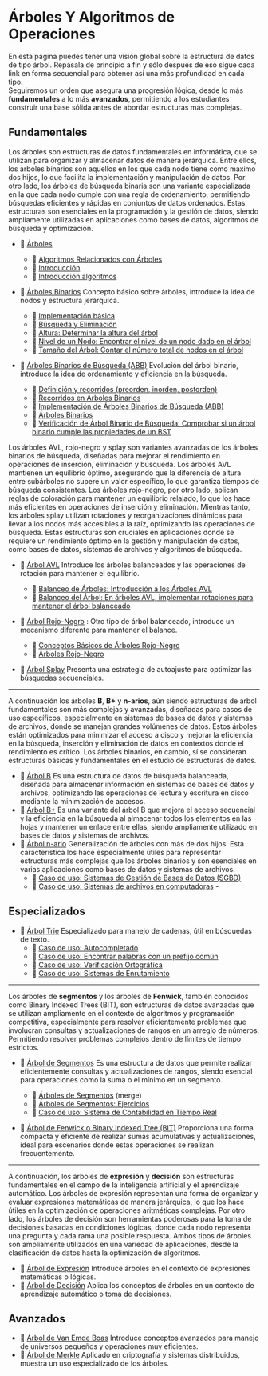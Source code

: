 # Árboles Y Algoritmos de Operaciones

En esta página puedes tener una visión global sobre la estructura de datos de tipo árbol. Repásala de principio a fin y sólo después de eso sigue cada link en forma secuencial para obtener así una  más profundidad en cada tipo.   
Seguiremos un orden que asegura una progresión lógica, desde lo más **fundamentales** a lo más **avanzados**, permitiendo a los estudiantes construir una base sólida antes de abordar estructuras más complejas.  

## Fundamentales

Los árboles son estructuras de datos fundamentales en informática, que se utilizan para organizar y almacenar datos de manera jerárquica. Entre ellos, los árboles binarios son aquellos en los que cada nodo tiene como máximo dos hijos, lo que facilita la implementación y manipulación de datos. Por otro lado, los árboles de búsqueda binaria son una variante especializada en la que cada nodo cumple con una regla de ordenamiento, permitiendo búsquedas eficientes y rápidas en conjuntos de datos ordenados. Estas estructuras son esenciales en la programación y la gestión de datos, siendo ampliamente utilizadas en aplicaciones como bases de datos, algoritmos de búsqueda y optimización.

- :bookmark_tabs: [Árboles](../notebook/arboles-y-algoritmos-de-operaciones/tipos-de-arboles.ipynb)
  - :ledger: [Algoritmos Relacionados con Árboles](../notebook/arboles-y-algoritmos-de-operaciones/algoritmos-relacionados-con-arboles.ipynb)
  - :ledger: [Introducción](/notebook/implementacion-de-arboles/introduccion.ipynb)
  - :ledger: [Introducción algoritmos](/notebook/algoritmos-de-arboles/introduccion.ipynb)  

- :bookmark_tabs: [Árboles Binarios](../notebook/arboles/arbol-binario.ipynb) Concepto básico sobre árboles, introduce la idea de nodos y estructura jerárquica.
  - :ledger: [Implementación básica](/notebook/implementacion-de-arboles/trees-metodos-basicos.ipynb)  
  - :ledger: [Búsqueda y Eliminación](/notebook/implementacion-de-arboles/trees-busqueda-y-eliminacion.ipynb)  
  - :ledger: [Altura: Determinar la altura del árbol](/notebook/implementacion-de-arboles/altura-determinar-la-altura-del-arbol.ipynb)  
  - :ledger: [Nivel de un Nodo: Encontrar el nivel de un nodo dado en el árbol](/notebook/implementacion-de-arboles/nivel-de-un-nodo-encontrar-el-nivel-de-un-nodo-dado-en-el-arbol.ipynb)  
  - :ledger: [Tamaño del Árbol: Contar el número total de nodos en el árbol](/notebook/implementacion-de-arboles/tamanno-del-arbol-contar-el-numero-total-de-nodos-en-el-arbol.ipynb)  

- :bookmark_tabs: [Árboles Binarios de Búsqueda (ABB)](../notebook/arboles/arbol-binario-de-busqueda-abb.ipynb)  Evolución del árbol binario, introduce la idea de ordenamiento y eficiencia en la búsqueda.
  - :ledger: [Definición y recorridos (preorden, inorden, postorden)](/notebook/implementacion-de-arboles/arboles-binarios-definicion-y-recorridos-preorden-inorden-postorden.ipynb)  
  - :ledger: [Recorridos en Árboles Binarios](/notebook/algoritmos-de-arboles/recorridos-en-arboles-binarios.ipynb)  
  - :ledger: [Implementación de Árboles Binarios de Búsqueda (ABB)](/notebook/algoritmos-de-arboles-arboles-binarios-de-busqueda/implementacion-de-arboles-binarios-de-busqueda-abb.ipynb)  
  - :ledger: [Árboles Binarios](/notebook/algoritmos-de-arboles/arboles-binarios.ipynb)  
  - :ledger: [Verificación de Árbol Binario de Búsqueda: Comprobar si un árbol binario cumple las propiedades de un BST](/notebook/implementacion-de-arboles/verificacion-de-arbol-binario-de-busqueda-comprobar-si-un-arbol-binario-cumple-las-propiedades-de-un-bst.ipynb)  

Los árboles AVL, rojo-negro y splay son variantes avanzadas de los árboles binarios de búsqueda, diseñadas para mejorar el rendimiento en operaciones de inserción, eliminación y búsqueda. Los árboles AVL mantienen un equilibrio óptimo, asegurando que la diferencia de altura entre subárboles no supere un valor específico, lo que garantiza tiempos de búsqueda consistentes. Los árboles rojo-negro, por otro lado, aplican reglas de coloración para mantener un equilibrio relajado, lo que los hace más eficientes en operaciones de inserción y eliminación. Mientras tanto, los árboles splay utilizan rotaciones y reorganizaciones dinámicas para llevar a los nodos más accesibles a la raíz, optimizando las operaciones de búsqueda. Estas estructuras son cruciales en aplicaciones donde se requiere un rendimiento óptimo en la gestión y manipulación de datos, como bases de datos, sistemas de archivos y algoritmos de búsqueda.

- :bookmark_tabs: [Árbol AVL](../notebook/arboles/arbol-avl.ipynb)  Introduce los árboles balanceados y las operaciones de rotación para mantener el equilibrio.
  - :ledger: [Balanceo de Árboles: Introducción a los Árboles AVL](/notebook/algoritmos-de-arboles-arboles-binarios-de-busqueda/balanceo-de-arboles-introduccion-a-los-arboles-av.ipynb)  
  - :ledger: [Balanceo del Árbol: En árboles AVL, implementar rotaciones para mantener el árbol balanceado](/notebook/implementacion-de-arboles/balanceo-del-arbol-en-arboles-avl-implementar-rotaciones-para-mantener-el-arbol-balanceado.ipynb)  

- :bookmark_tabs: [Árbol Rojo-Negro](../notebook/arboles/arbol-rojo-negro.ipynb) : Otro tipo de árbol balanceado, introduce un mecanismo diferente para mantener el balance.
  - :ledger: [Conceptos Básicos de Árboles Rojo-Negro](/notebook/algoritmos-de-arboles-arboles-especializados/conceptos-basicos-de-arboles-rojo-negro.ipynb)  
  - :ledger: [Árboles Rojo-Negro](/notebook/implementacion-de-arboles/arboles-rojo-negro.ipynb)  

- :bookmark_tabs: [Árbol Splay](../notebook/arboles/arbol-splay.ipynb) Presenta una estrategia de autoajuste para optimizar las búsquedas secuenciales.

---

A continuación los árboles **B**, **B+** y **n-arios**, aún siendo estructuras de árbol fundamentales son más complejas y avanzadas, diseñadas para casos de uso específicos, especialmente en sistemas de bases de datos y sistemas de archivos, donde se manejan grandes volúmenes de datos. Estos árboles están optimizados para minimizar el acceso a disco y mejorar la eficiencia en la búsqueda, inserción y eliminación de datos en contextos donde el rendimiento es crítico. Los árboles binarios, en cambio, sí se consideran estructuras básicas y fundamentales en el estudio de estructuras de datos.

- :bookmark_tabs: [Árbol B](../notebook/arboles/arbol-b.ipynb) Es una estructura de datos de búsqueda balanceada, diseñada para almacenar información en sistemas de bases de datos y archivos, optimizando las operaciones de lectura y escritura en disco mediante la minimización de accesos. 
- :bookmark_tabs: [Árbol B+](../notebook/arboles/arbol-b+.ipynb) Es una variante del árbol B que mejora el acceso secuencial y la eficiencia en la búsqueda al almacenar todos los elementos en las hojas y mantener un enlace entre ellas, siendo ampliamente utilizado en bases de datos y sistemas de archivos.
- :bookmark_tabs: [Árbol n-ario](../notebook/arboles/arbol-n-ario.ipynb) Generalización de árboles con más de dos hijos. Esta característica los hace especialmente útiles para representar estructuras más complejas que los árboles binarios y son esenciales en varias aplicaciones como bases de datos y sistemas de archivos.
  - :ledger: [Caso de uso: Sistemas de Gestión de Bases de Datos (SGBD)](/notebook/estructuras-de-datos-avanzadas/caso-de-uso-sistemas-de-gestion-de-bases-de-datos-sgbd.ipynb)  
  - :ledger: [Caso de uso: Sistemas de archivos en computadoras](/notebook/estructuras-de-datos-avanzadas/caso-de-uso-sistemas-de-archivos-en-computadoras.ipynb)  - 


## Especializados

- :bookmark_tabs: [Árbol Trie](../notebook/arboles/arbol-trie.ipynb)  Especializado para manejo de cadenas, útil en búsquedas de texto.
  - :ledger: [Caso de uso: Autocompletado](/notebook/estructuras-de-datos-avanzadas/caso-de-uso-autocompletado.ipynb)  
  - :ledger: [Caso de uso: Encontrar palabras con un prefijo común](/notebook/estructuras-de-datos-avanzadas/encontrar-palabras-con-un-prefijo-comun.ipynb)  
  - :ledger: [Caso de uso: Verificación Ortográfica](/notebook/estructuras-de-datos-avanzadas/caso-de-uso-verificacion-ortografica.ipynb)  
  - :ledger: [Caso de uso: Sistemas de Enrutamiento](/notebook/estructuras-de-datos-avanzadas/caso-de-uso-sistemas-de-enrutamiento.ipynb)

---

Los árboles de **segmentos** y los árboles de **Fenwick**, también conocidos como Binary Indexed Trees (BIT), son estructuras de datos avanzadas que se utilizan ampliamente en el contexto de algoritmos y programación competitiva, especialmente para resolver eficientemente problemas que involucran consultas y actualizaciones de rangos en un arreglo de números. Permitiendo resolver problemas complejos dentro de límites de tiempo estrictos.

- :bookmark_tabs: [Árbol de Segmentos](../notebook/arboles/arbol-de-segmentos.ipynb)  Es una estructura de datos que permite realizar eficientemente consultas y actualizaciones de rangos, siendo esencial para operaciones como la suma o el mínimo en un segmento.
  - :ledger: [Árboles de Segmentos](/notebook/implementacion-de-arboles/arboles-de-segmentos.ipynb) (merge)  
  - :ledger: [Árboles de Segmentos: Ejercicios](/notebook/implementacion-de-arboles/arboles-de-segmentos-ejercicios.ipynb)  
  - :ledger: [Caso de uso: Sistema de Contabilidad en Tiempo Real](/notebook/estructuras-de-datos-avanzadas/caso-de-uso-sistema-de-contabilidad-en-tiempo-real.ipynb)  

- :bookmark_tabs: [Árbol de Fenwick o Binary Indexed Tree (BIT)](../notebook/arboles/arbol-de-fenwick-o-binary-indexed-tree-bit.ipynb) Proporciona una forma compacta y eficiente de realizar sumas acumulativas y actualizaciones, ideal para escenarios donde estas operaciones se realizan frecuentemente.

---

A continuación, los árboles de **expresión** y **decisión** son estructuras fundamentales en el campo de la inteligencia artificial y el aprendizaje automático. Los árboles de expresión representan una forma de organizar y evaluar expresiones matemáticas de manera jerárquica, lo que los hace útiles en la optimización de operaciones aritméticas complejas. Por otro lado, los árboles de decisión son herramientas poderosas para la toma de decisiones basadas en condiciones lógicas, donde cada nodo representa una pregunta y cada rama una posible respuesta. Ambos tipos de árboles son ampliamente utilizados en una variedad de aplicaciones, desde la clasificación de datos hasta la optimización de algoritmos.

- :bookmark_tabs: [Árbol de Expresión](../notebook/arboles/arbol-de-expresion.ipynb) Introduce árboles en el contexto de expresiones matemáticas o lógicas.
- :bookmark_tabs: [Árbol de Decisión](../notebook/arboles/arbol-de-decision.ipynb) Aplica los conceptos de árboles en un contexto de aprendizaje automático o toma de decisiones.

## Avanzados

- :bookmark_tabs: [Árbol de Van Emde Boas](../notebook/arboles/arbol-de-van-emde-boas.ipynb)  Introduce conceptos avanzados para manejo de universos pequeños y operaciones muy eficientes.
- :bookmark_tabs: [Árbol de Merkle](../notebook/arboles/arbol-de-merkle.ipynb)  Aplicado en criptografía y sistemas distribuidos, muestra un uso especializado de los árboles.